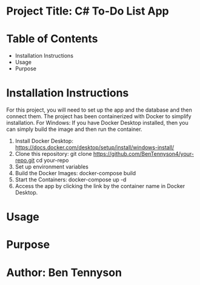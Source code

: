 # Project Title: C# To-Do List App

# Table of Contents
- Installation Instructions
- Usage
- Purpose

# Installation Instructions
For this project, you will need to set up the app and the database and then connect them. The project has been containerized with Docker to simplify installation.
For Windows: If you have Docker Desktop installed, then you can simply build the image and then run the container. 
1. Install Docker Desktop: https://docs.docker.com/desktop/setup/install/windows-install/
2. Clone this repository:
   git clone https://github.com/BenTennyson4/your-repo.git
   cd your-repo
3. Set up environment variables
4. Build the Docker Images: docker-compose build
5. Start the Containers: docker-compose up -d
6. Access the app by clicking the link by the container name in Docker Desktop.

# Usage

# Purpose

# Author: Ben Tennyson
